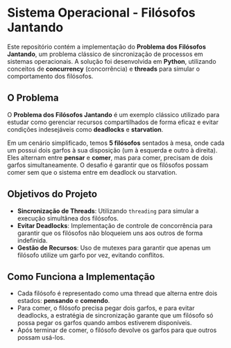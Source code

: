 # Sistema Operacional - Filósofos Jantando

Este repositório contém a implementação do **Problema dos Filósofos Jantando**, um problema clássico de sincronização de processos em sistemas operacionais. A solução foi desenvolvida em **Python**, utilizando conceitos de **concurrency** (concorrência) e **threads** para simular o comportamento dos filósofos.

## O Problema

O **Problema dos Filósofos Jantando** é um exemplo clássico utilizado para estudar como gerenciar recursos compartilhados de forma eficaz e evitar condições indesejáveis como **deadlocks** e **starvation**. 

Em um cenário simplificado, temos **5 filósofos** sentados à mesa, onde cada um possui dois garfos à sua disposição (um à esquerda e outro à direita). Eles alternam entre **pensar** e **comer**, mas para comer, precisam de dois garfos simultaneamente. O desafio é garantir que os filósofos possam comer sem que o sistema entre em deadlock ou starvation.

## Objetivos do Projeto

- **Sincronização de Threads**: Utilizando `threading` para simular a execução simultânea dos filósofos.
- **Evitar Deadlocks**: Implementação de controle de concorrência para garantir que os filósofos não bloqueiem uns aos outros de forma indefinida.
- **Gestão de Recursos**: Uso de mutexes para garantir que apenas um filósofo utilize um garfo por vez, evitando conflitos.

## Como Funciona a Implementação

- Cada filósofo é representado como uma thread que alterna entre dois estados: **pensando** e **comendo**.
- Para comer, o filósofo precisa pegar dois garfos, e para evitar deadlocks, a estratégia de sincronização garante que um filósofo só possa pegar os garfos quando ambos estiverem disponíveis.
- Após terminar de comer, o filósofo devolve os garfos para que outros possam usá-los.

